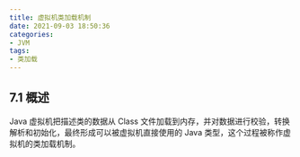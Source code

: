 ```yaml
---
title: 虚拟机类加载机制
date: 2021-09-03 18:50:36
categories:
- JVM
tags:
- 类加载
---
```


## 7.1 概述

Java 虚拟机把描述类的数据从 Class 文件加载到内存，并对数据进行校验，转换解析和初始化，最终形成可以被虚拟机直接使用的 Java 类型，这个过程被称作虚拟机的类加载机制。